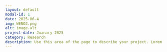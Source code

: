 ```yaml
---
layout: default
modal-id: 1
date: 2025-06-4
img: WENO2.png
alt: image-alt
project-date: Juanary 2025
category: Research
description: Use this area of the page to describe your project. Lorem ipsum dolor sit amet, consectetur adipisicing elit. Mollitia neque assumenda ipsam nihil, molestias magnam, recusandae quos quis inventore quisquam velit asperiores, vitae? Reprehenderit soluta, eos quod consequuntur itaque. Nam.
---
```

